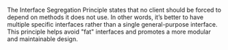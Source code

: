 The Interface Segregation Principle states that no client should be forced to depend on methods it does not use. In other words, it’s better to have multiple specific interfaces rather than a single general-purpose interface. This principle helps avoid "fat" interfaces and promotes a more modular and maintainable design.